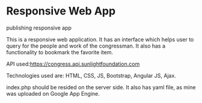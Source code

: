 # Responsive Web App
publishing responsive app

This is a responsive web application. It has an interface which helps user to query for the people and work of the congressman. 
It also has a functionality to bookmark the favorite item.

API used:https://congress.api.sunlightfoundation.com

Technologies used are: HTML, CSS, JS, Bootstrap, Angular JS, Ajax.

index.php should be resided on the server side. It also has yaml file, as mine was uploaded on Google App Engine.
